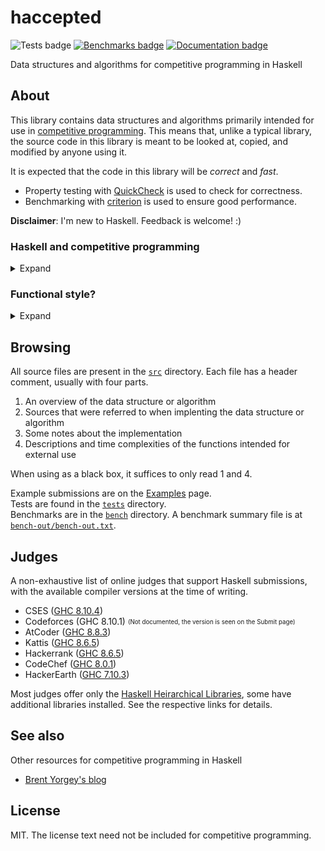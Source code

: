 # haccepted
![Tests badge](https://github.com/meooow25/haccepted/actions/workflows/tests.yml/badge.svg)
<a href="/bench-out/bench-out.txt"><img src="https://img.shields.io/badge/Benchmarks-here-green" alt="Benchmarks badge"></a>
<a href="https://meooow25.github.io/haccepted/"><img src="https://img.shields.io/badge/Documentation-here-5e5184" alt="Documentation badge"></a>

Data structures and algorithms for competitive programming in Haskell

## About
This library contains data structures and algorithms primarily intended for use in
[competitive programming](https://en.wikipedia.org/wiki/Competitive_programming). This means that,
unlike a typical library, the source code in this library is meant to be looked at, copied, and
modified by anyone using it.

It is expected that the code in this library will be _correct_ and _fast_.
* Property testing with [QuickCheck](https://hackage.haskell.org/package/QuickCheck) is used to
check for correctness.
* Benchmarking with [criterion](https://hackage.haskell.org/package/criterion) is used to ensure
good performance.

**Disclaimer**: I'm new to Haskell. Feedback is welcome! :)

### Haskell and competitive programming
<details>
<summary>Expand</summary>

Competitive programming today is largely dominated by C++, followed by Python and Java, in spite of
many judges offering a large selection of languages to use. When I tried Haskell, I found it usually
leads to short and neat solutions compared to typical imperative implementations. Other benefits of
Haskell, like its ready-to-use abstractions and persistent-by-default data structures, are very nice
to have.

Of course, all this comes at a cost, the most important of which is speed. Simpler problems usually
pose no risk, but it is possible that, contrary to the title of this repo, complex algorithms when
not heavily optimized will be too slow to be accepted by an online judge.

That being said, I still find it enjoyable and worth the effort to solve problems using Haskell, and
I hope you'll agree.

</details>

### Functional style?
<details>
<summary>Expand</summary>

Functional programming is fun, but sometimes mutable state is necessary for an efficient
implementation. Luckily, Haskell allows working with mutable state in the ST monad. So, I'm a little
conflicted about the style that should be used in this library. Should the library as fast as
possible but boring, using ST everywhere? Should it be as functional as possible, even at the cost
of speed?  
I feel the answer is somewhere in the middle, for now. So here are some loose rules I follow.
- Functional style is preferred.
- If functional style worsens the time complexity of an algorithm, ST is used.
- Data structures are usually functional, making them persistent.
- If an algorithm is simpler or a lot faster in the constant factor to implement in ST, ST is used.

</details>

## Browsing
All source files are present in the [`src`](/src) directory. Each file has a header comment, usually
with four parts.
1. An overview of the data structure or algorithm
2. Sources that were referred to when implenting the data structure or algorithm
3. Some notes about the implementation
4. Descriptions and time complexities of the functions intended for external use

When using as a black box, it suffices to only read 1 and 4.

Example submissions are on the [Examples](https://github.com/meooow25/haccepted/wiki/Examples) page.  
Tests are found in the [`tests`](/tests) directory.  
Benchmarks are in the [`bench`](/bench) directory. A benchmark summary file is at
[`bench-out/bench-out.txt`](/bench-out/bench-out.txt).

## Judges
A non-exhaustive list of online judges that support Haskell submissions, with the available compiler
versions at the time of writing.
* CSES ([GHC 8.10.4](https://cses.fi/howto/))
* Codeforces (GHC 8.10.1) <sub><sup>(Not documented, the version is seen on the Submit page)</sup></sub>
* AtCoder ([GHC 8.8.3](https://atcoder.jp/contests/language-test-202001))
* Kattis ([GHC 8.6.5](https://open.kattis.com/help/haskell))
* Hackerrank ([GHC 8.6.5](https://support.hackerrank.com/hc/en-us/articles/1500002392722--Execution-Environment-and-Samples))
* CodeChef ([GHC 8.0.1](https://www.codechef.com/wiki/list-compilers))
* HackerEarth ([GHC 7.10.3](https://www.hackerearth.com/docs/wiki/developers/judge/))

Most judges offer only the [Haskell Heirarchical Libraries](https://downloads.haskell.org/~ghc/latest/docs/html/libraries/),
some have additional libraries installed. See the respective links for details.

## See also
Other resources for competitive programming in Haskell
- [Brent Yorgey's blog](https://byorgey.wordpress.com/)

## License
MIT. The license text need not be included for competitive programming.
